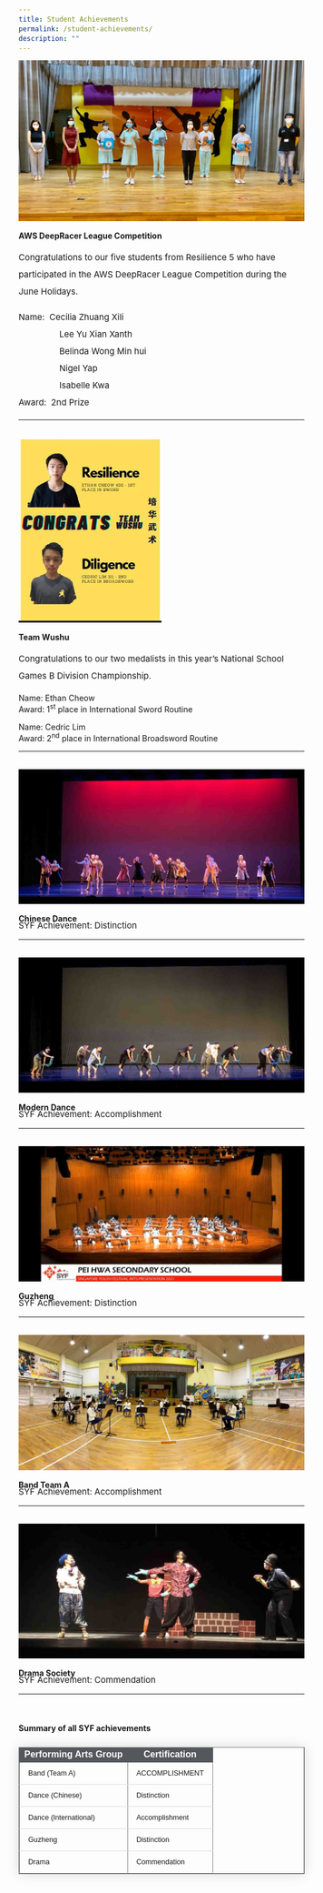 ```yaml
---
title: Student Achievements
permalink: /student-achievements/
description: ""
---
```

<img src="/images/sa1.jpg">
<p><strong>AWS DeepRacer League Competition</strong></p>
<p style="font-size:15px; line-height:2;">Congratulations to our five students from Resilience 5 who&nbsp;have participated in the AWS DeepRacer League Competition during the June Holidays.</p>
<p style="font-size:15px; line-height:2;">Name:
         &nbsp;Cecilia Zhuang Xili <br>
     &nbsp;&nbsp;&nbsp;&nbsp;&nbsp;&nbsp;&nbsp;&nbsp; &nbsp;&nbsp;&nbsp; &nbsp;&nbsp;&nbsp;&nbsp;Lee Yu Xian Xanth<br>
&nbsp;&nbsp;&nbsp;&nbsp;&nbsp;&nbsp;&nbsp;&nbsp;&nbsp;&nbsp;&nbsp;&nbsp;&nbsp;&nbsp;&nbsp;&nbsp;&nbsp;Belinda Wong Min hui<br>
&nbsp;&nbsp;&nbsp;&nbsp;&nbsp;&nbsp;&nbsp;&nbsp;&nbsp;&nbsp;&nbsp;&nbsp;&nbsp;&nbsp;&nbsp;&nbsp;&nbsp;Nigel Yap<br>
&nbsp;&nbsp;&nbsp;&nbsp;&nbsp;&nbsp;&nbsp;&nbsp;&nbsp;&nbsp;&nbsp;&nbsp;&nbsp;&nbsp;&nbsp;&nbsp;&nbsp;Isabelle Kwa<br>
Award: &nbsp;2nd Prize</p>

<hr>

<br>

<img style="width: 50%;" src="/images/sa2.jpg" />
<p><strong>Team Wushu</strong></p>

<p style="font-size:15px; line-height:2;">Congratulations to our two medalists in this year&rsquo;s National School Games B Division Championship.</p>

<p>Name: Ethan Cheow<br>
Award: 1<sup>st</sup>&nbsp;place in International Sword Routine</p>

<p>Name: Cedric Lim<br>
Award: 2<sup>nd</sup>&nbsp;place in International Broadsword Routine</p>

<hr>
<br>

<img src="/images/sa3.jpg">
<p><strong>Chinese Dance</strong>
<p style="font-size:15px; margin-top:-20px;">SYF Achievement: Distinction</p>

<hr>
<br>

<img src="/images/sa4.jpg">
<p><strong>Modern Dance</strong></p>
<p style="font-size:15px; margin-top:-20px;">SYF Achievement: Accomplishment</p>

<hr>
<br>

<img src="/images/sa5.jpg">
<p><strong>Guzheng</strong></p>
<p style="font-size:15px; margin-top:-20px;">SYF Achievement: Distinction</p>

<hr>
<br>

<img src="/images/sa6.jpg">
<p><strong>Band Team A</strong></p>
<p style="font-size:15px; margin-top:-20px;">SYF Achievement: Accomplishment</p>

<hr>
<br>

<img src="/images/sa7.jpg">
<p><strong>Drama Society</strong></p>
<p style="font-size:15px; margin-top:-20px;">SYF Achievement: Commendation&nbsp;</p>

<hr>
<br>

<h4><strong>Summary of all SYF achievements</strong></h4>

<table border="1" style="border-collapse: collapse;margin: 25px 0;font-size: 0.9em;font-family: sans-serif;min-width: 400px; box-shadow: 0 0 20px rgba(0, 0, 0, 0.15);">
<thead style="background-color: #54585d; font-weight: bold; font-size: 16px; border: 1px solid #54585d; ">
		<tr>
			<td style="text-align:center;color:white;">Performing Arts Group</td>
			<td style="text-align:center; color:white;">Certification</td>
		</tr>
	</thead>

<tbody>
	
<tr style="border-bottom: 1px solid #dddddd;">
<td style="padding: 12px 15px;">Band (Team A)</td>
<td style="padding: 12px 15px;">ACCOMPLISHMENT</td>
	</tr>
	
<tr style="border-bottom: 1px solid #dddddd;">
<td style="padding: 12px 15px;">Dance (Chinese)</td>
<td style="padding: 12px 15px;">Distinction</td>
</tr>
	
<tr style="border-bottom: 1px solid #dddddd;">
<td style="padding: 12px 15px;">Dance (International)</td>
<td style="padding: 12px 15px;">Accomplishment</td>
</tr>
	
<tr style="border-bottom: 1px solid #dddddd;">
<td style="padding: 12px 15px;">Guzheng</td>
<td style="padding: 12px 15px;">Distinction</td>
</tr>

<tr style="border-bottom: 1px solid #dddddd;">
<td style="padding: 12px 15px;">Drama</td>
<td style="padding: 12px 15px;">Commendation</td>
</tr>
	
</tbody>
</table>